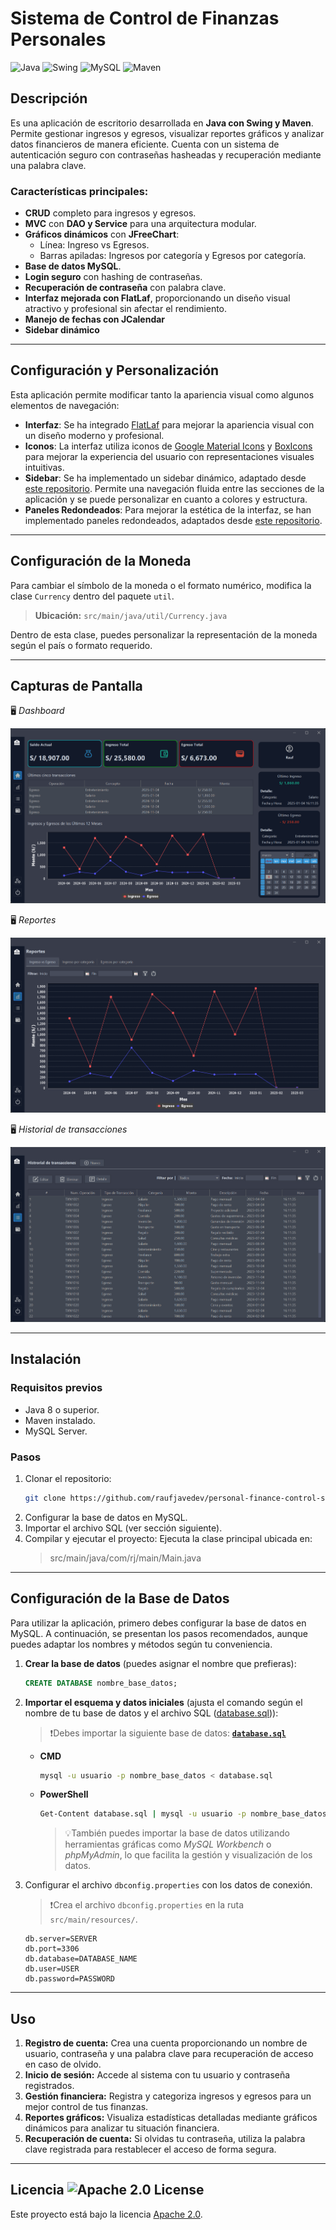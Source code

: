 # Sistema de Control de Finanzas Personales  

![Java](https://img.shields.io/badge/Java-ED8B00?style=flat&logo=java&logoColor=white)
![Swing](https://img.shields.io/badge/Swing-007396?style=flat&logo=oracle&logoColor=white)
![MySQL](https://img.shields.io/badge/MySQL-4479A1?style=flat&logo=mysql&logoColor=white)
![Maven](https://img.shields.io/badge/Maven-C71A36?style=flat&logo=apachemaven&logoColor=white)

## Descripción
Es una aplicación de escritorio desarrollada en **Java con Swing y Maven**. Permite gestionar ingresos y egresos, visualizar reportes gráficos y analizar datos financieros de manera eficiente. Cuenta con un sistema de autenticación seguro con contraseñas hasheadas y recuperación mediante una palabra clave.

### Características principales:
- **CRUD** completo para ingresos y egresos.
- **MVC** con **DAO y Service** para una arquitectura modular.
- **Gráficos dinámicos** con **JFreeChart**:
  - Línea: Ingreso vs Egresos.
  - Barras apiladas: Ingresos por categoría y Egresos por categoría.
- **Base de datos MySQL**.
- **Login seguro** con hashing de contraseñas.
- **Recuperación de contraseña** con palabra clave.
- **Interfaz mejorada con FlatLaf**, proporcionando un diseño visual atractivo y profesional sin afectar el rendimiento.
- **Manejo de fechas con JCalendar**
- **Sidebar dinámico**
---

## Configuración y Personalización

Esta aplicación permite modificar tanto la apariencia visual como algunos elementos de navegación:

- **Interfaz**: Se ha integrado [FlatLaf](https://www.formdev.com/flatlaf/) para mejorar la apariencia visual con un diseño moderno y profesional.
- **Iconos**: La interfaz utiliza iconos de [Google Material Icons](https://fonts.google.com/icons) y [BoxIcons](https://boxicons.com/) para mejorar la experiencia del usuario con representaciones visuales intuitivas.
- **Sidebar**: Se ha implementado un sidebar dinámico, adaptado desde [este repositorio](https://github.com/raufjavedev/sidebar-swing). Permite una navegación fluida entre las secciones de la aplicación y se puede personalizar en cuanto a colores y estructura.
- **Paneles Redondeados**: Para mejorar la estética de la interfaz, se han implementado paneles redondeados, adaptados desde [este repositorio](https://github.com/raufjavedev/rounded-panel).

---

## Configuración de la Moneda  

Para cambiar el símbolo de la moneda o el formato numérico, modifica la clase `Currency` dentro del paquete `util`.  

> **Ubicación:** `src/main/java/util/Currency.java`  

Dentro de esta clase, puedes personalizar la representación de la moneda según el país o formato requerido.

---

## Capturas de Pantalla

🖥️ _Dashboard_

![Dashboard](demo1.png)

🖥️ _Reportes_

![Reportes](demo2.png)

🖥️ _Historial de transacciones_

![Historial de transacciones](demo3.png)

---

## Instalación
### Requisitos previos
- Java 8 o superior.
- Maven instalado.
- MySQL Server.

### Pasos
1. Clonar el repositorio:
   ```sh
   git clone https://github.com/raufjavedev/personal-finance-control-system.git
   ```
2. Configurar la base de datos en MySQL.
3. Importar el archivo SQL (ver sección siguiente).
4. Compilar y ejecutar el proyecto: Ejecuta la clase principal ubicada en:
   > src/main/java/com/rj/main/Main.java

---

## Configuración de la Base de Datos

Para utilizar la aplicación, primero debes configurar la base de datos en MySQL. A continuación, se presentan los pasos recomendados, aunque puedes adaptar los nombres y métodos según tu conveniencia.

1. **Crear la base de datos** (puedes asignar el nombre que prefieras):  
   ```sql
   CREATE DATABASE nombre_base_datos;
   ```
2. **Importar el esquema y datos iniciales** (ajusta el comando según el nombre de tu base de datos y el archivo SQL ([database.sql](database.sql))):

   > ❗Debes importar la siguiente base de datos: [**`database.sql`**](database.sql)

   - **CMD**
      ```sh
      mysql -u usuario -p nombre_base_datos < database.sql
      ```
   - **PowerShell**
      ```sh
      Get-Content database.sql | mysql -u usuario -p nombre_base_datos
      ```

      > 💡También puedes importar la base de datos utilizando herramientas gráficas como *MySQL Workbench* o *phpMyAdmin*, lo que facilita la gestión y visualización de los datos.


3. Configurar el archivo `dbconfig.properties` con los datos de conexión.

   > ❗Crea el archivo `dbconfig.properties` en la ruta `src/main/resources/`.

   ```properties
   db.server=SERVER
   db.port=3306
   db.database=DATABASE_NAME
   db.user=USER
   db.password=PASSWORD
   ```

---

## Uso

1. **Registro de cuenta:** Crea una cuenta proporcionando un nombre de usuario, contraseña y una palabra clave para recuperación de acceso en caso de olvido.  
2. **Inicio de sesión:** Accede al sistema con tu usuario y contraseña registrados.  
3. **Gestión financiera:** Registra y categoriza ingresos y egresos para un mejor control de tus finanzas.  
4. **Reportes gráficos:** Visualiza estadísticas detalladas mediante gráficos dinámicos para analizar tu situación financiera.  
5. **Recuperación de cuenta:** Si olvidas tu contraseña, utiliza la palabra clave registrada para restablecer el acceso de forma segura.  


---

## Licencia ![Apache 2.0 License](https://img.shields.io/badge/License-Apache%202.0-blue)
Este proyecto está bajo la licencia [Apache 2.0](LICENSE).
